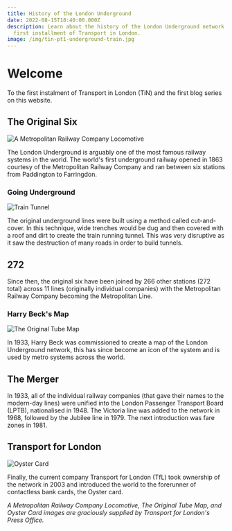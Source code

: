 ```yaml
---
title: History of the London Underground
date: 2022-08-15T18:40:00.000Z
description: Learn about the history of the London Underground network in the
  first installment of Transport in London.
image: /img/tin-pt1-underground-train.jpg
---
```

# Welcome

To the first instalment of Transport in London (TiN) and the first blog series on this website.

## The Original Six

![A Metropolitan Railway Company Locomotive](/img/tin-pt1-underground-metropolitan.jpg)

The London Underground is arguably one of the most famous railway systems in the world. The world's first underground railway opened in 1863 courtesy of the Metropolitan Railway Company and ran between six stations from Paddington to Farringdon.

### Going Underground

![Train Tunnel](/img/tin-pt1-underground-tunnel.jpg)

The original underground lines were built using a method called cut-and-cover. In this technique, wide trenches would be dug and then covered with a roof and dirt to create the train running tunnel. This was very disruptive as it saw the destruction of many roads in order to build tunnels.

## 272

Since then, the original six have been joined by 266 other stations (272 total) across 11 lines (originally individual companies) with the Metropolitan Railway Company becoming the Metropolitan Line.

### Harry Beck's Map

![The Original Tube Map](/img/tin-pt1-underground-map.jpg)

In 1933, Harry Beck was commissioned to create a map of the London Underground network, this has since become an icon of the system and is used by metro systems across the world.

## The Merger

In 1933, all of the individual railway companies (that gave their names to the modern-day lines) were unified into the London Passenger Transport Board (LPTB), nationalised in 1948. The Victoria line was added to the network in 1968, followed by the Jubilee line in 1979. The next introduction was fare zones in 1981.

## Transport for London

![Oyster Card](/img/tin-pt1-underground-oyster.jpg)

Finally, the current company Transport for London (TfL) took ownership of the network in 2003 and introduced the world to the forerunner of contactless bank cards, the Oyster card.

*A Metropolitan Railway Company Locomotive, The Original Tube Map, and Oyster Card images are graciously supplied by Transport for London's Press Office.*